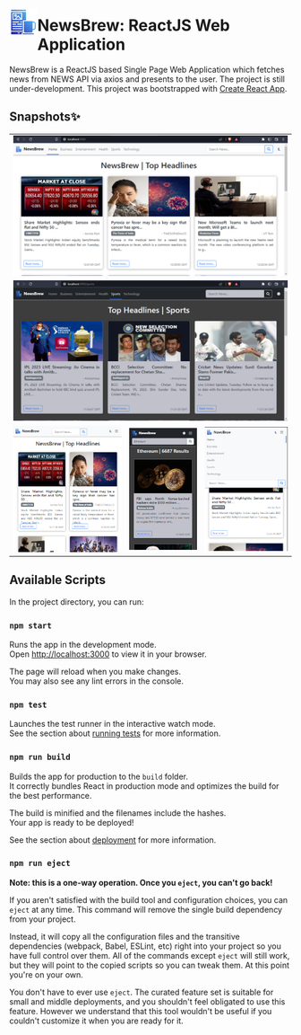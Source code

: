 <img align="left" style="margin-top:25px" width="50" height="50" src="public/favicon.png">

# NewsBrew: ReactJS Web Application

NewsBrew is a ReactJS based Single Page Web Application which fetches news from NEWS API via axios and presents to the user. The project is still under-development. This project was bootstrapped with [Create React App](https://github.com/facebook/create-react-app).

## Snapshots✨

<table>
    <tr>
        <td colspan='3'><img src="Images/SS/1.png"></td>
    </tr>
     <tr>
        <td colspan='3'><img src="Images/SS/2.png"></td>
    </tr>
     <tr>
        <td><img src="Images/SS/3.png"></td>
        <td><img src="Images/SS/4.png"></td>
        <td><img src="Images/SS/5.png"></td>
    </tr>
</table>


## Available Scripts

In the project directory, you can run:

### `npm start`

Runs the app in the development mode.\
Open [http://localhost:3000](http://localhost:3000) to view it in your browser.

The page will reload when you make changes.\
You may also see any lint errors in the console.

### `npm test`

Launches the test runner in the interactive watch mode.\
See the section about [running tests](https://facebook.github.io/create-react-app/docs/running-tests) for more information.

### `npm run build`

Builds the app for production to the `build` folder.\
It correctly bundles React in production mode and optimizes the build for the best performance.

The build is minified and the filenames include the hashes.\
Your app is ready to be deployed!

See the section about [deployment](https://facebook.github.io/create-react-app/docs/deployment) for more information.

### `npm run eject`

**Note: this is a one-way operation. Once you `eject`, you can't go back!**

If you aren't satisfied with the build tool and configuration choices, you can `eject` at any time. This command will remove the single build dependency from your project.

Instead, it will copy all the configuration files and the transitive dependencies (webpack, Babel, ESLint, etc) right into your project so you have full control over them. All of the commands except `eject` will still work, but they will point to the copied scripts so you can tweak them. At this point you're on your own.

You don't have to ever use `eject`. The curated feature set is suitable for small and middle deployments, and you shouldn't feel obligated to use this feature. However we understand that this tool wouldn't be useful if you couldn't customize it when you are ready for it.
